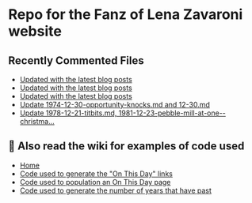 # Repo for the Fanz of Lena Zavaroni website

## Recently Commented Files
<!-- BLOG-POST-LIST:START -->
- [Updated with the latest blog posts](https://github.com/FanzOfLenaZavaroni/fanzoflenazavaroni.github.io/commit/4e1db72552a97ebf168cb2485aba5d6c2fedbea1)
- [Updated with the latest blog posts](https://github.com/FanzOfLenaZavaroni/fanzoflenazavaroni.github.io/commit/5c30594a9313c369b9593bfb95b24ab1b874c16e)
- [Updated with the latest blog posts](https://github.com/FanzOfLenaZavaroni/fanzoflenazavaroni.github.io/commit/6d9b1d6f01f44d55fd831f7265d33effcd20aa0a)
- [Update 1974-12-30-opportunity-knocks.md and 12-30.md](https://github.com/FanzOfLenaZavaroni/fanzoflenazavaroni.github.io/commit/3bd1c6f8790cc50b25d1fb8a80fba15e19c74cc4)
- [Update 1978-12-21-titbits.md, 1981-12-23-pebble-mill-at-one--christma…](https://github.com/FanzOfLenaZavaroni/fanzoflenazavaroni.github.io/commit/1710c1ae85f945ed574dec08e9533165e819c9c0)
<!-- BLOG-POST-LIST:END -->

## :notebook: Also read the wiki for examples of code used
* [Home](https://github.com/FanzOfLenaZavaroni/fanzoflenazavaroni.github.io/wiki)
* [Code used to generate the "On This Day" links](https://github.com/FanzOfLenaZavaroni/fanzoflenazavaroni.github.io/wiki/On-This-Day-Code)
* [Code used to population an On This Day page](https://github.com/FanzOfLenaZavaroni/fanzoflenazavaroni.github.io/wiki/Code-used-to-population-an-On-This-Day-page)
* [Code used to generate the number of years that have past](https://github.com/FanzOfLenaZavaroni/fanzoflenazavaroni.github.io/wiki/Number-of-years-gone-by-code)
